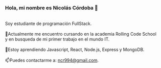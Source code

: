 ### Hola, mi nombre es Nicolás Córdoba 👋
<br>Soy estudiante de programación FullStack.<br/>
<br>🌱Actualmente me encuentro cursando en la academia Rolling Code School y en busqueda de mi primer trabajo en el mundo IT.<br/>
<br>🔭Estoy aprendiendo Javascript, React, Node.js, Express y MongoDB.<br/>
<br>📫Puedes contactarme a: ncr994@gmail.com. <br/>
<!--
**NicoCordobaDev/NicoCordobaDev** is a ✨ _special_ ✨ repository because its `README.md` (this file) appears on your GitHub profile.

Here are some ideas to get you started:

- 🔭 I’m currently working on ...
- 
-🌱 I’m currently learning ...
- 👯 I’m looking to collaborate on ...
- 🤔 I’m looking for help with ...
- 💬 Ask me about ...
- 📫 How to reach me: ...
- 😄 Pronouns: ...
- ⚡ Fun fact: ...
-->
